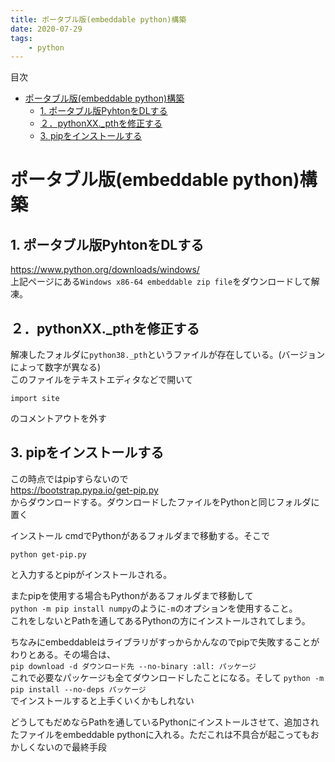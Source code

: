 ```yaml
---
title: ポータブル版(embeddable python)構築
date: 2020-07-29
tags:
    - python
---
```


目次
<!-- @import "[TOC]" {cmd="toc" depthFrom=1 depthTo=6 orderedList=false} -->
<!-- code_chunk_output -->

- [ポータブル版(embeddable python)構築](#ポータブル版embeddable-python構築)
  - [1. ポータブル版PyhtonをDLする](#1-ポータブル版pyhtonをdlする)
  - [２．pythonXX._pthを修正する](#２pythonxx_pthを修正する)
  - [3. pipをインストールする](#3-pipをインストールする)

<!-- /code_chunk_output -->

# ポータブル版(embeddable python)構築

## 1. ポータブル版PyhtonをDLする

https://www.python.org/downloads/windows/  
上記ページにある`Windows x86-64 embeddable zip file`をダウンロードして解凍。

## ２．pythonXX._pthを修正する
解凍したフォルダに`python38._pth`というファイルが存在している。(バージョンによって数字が異なる)  
このファイルをテキストエディタなどで開いて
```
import site
```
のコメントアウトを外す

## 3. pipをインストールする
この時点ではpipすらないので  
https://bootstrap.pypa.io/get-pip.py  
からダウンロードする。ダウンロードしたファイルをPythonと同じフォルダに置く

インストール
cmdでPythonがあるフォルダまで移動する。そこで
```
python get-pip.py
```
と入力するとpipがインストールされる。

またpipを使用する場合もPythonがあるフォルダまで移動して  
`python -m pip install numpy`のように`-m`のオプションを使用すること。  
これをしないとPathを通してあるPythonの方にインストールされてしまう。  

ちなみにembeddableはライブラリがすっからかんなのでpipで失敗することがわりとある。その場合は、  
`pip download -d ダウンロード先 --no-binary :all: パッケージ`  
これで必要なパッケージも全てダウンロードしたことになる。そして
`python -m pip install --no-deps パッケージ`  
でインストールすると上手くいくかもしれない

どうしてもだめならPathを通しているPythonにインストールさせて、追加されたファイルをembeddable pythonに入れる。ただこれは不具合が起こってもおかしくないので最終手段
